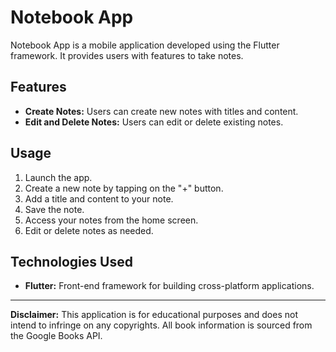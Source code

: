# Notebook App

Notebook App is a mobile application developed using the Flutter framework. It provides users with features to take notes.

## Features

- **Create Notes:** Users can create new notes with titles and content.
- **Edit and Delete Notes:** Users can edit or delete existing notes.

## Usage

1. Launch the app.
2. Create a new note by tapping on the "+" button.
3. Add a title and content to your note.
5. Save the note.
6. Access your notes from the home screen.
8. Edit or delete notes as needed.

## Technologies Used

- **Flutter:** Front-end framework for building cross-platform applications.

---

**Disclaimer:** This application is for educational purposes and does not intend to infringe on any copyrights. All book information is sourced from the Google Books API.

